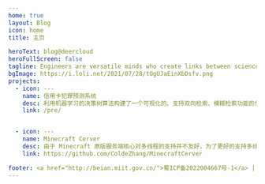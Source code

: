 ```yaml
---
home: true
layout: Blog
icon: home
title: 主页

heroText: blog@deercloud
heroFullScreen: false
tagline: Engineers are versatile minds who create links between science, technology, and society.
bgImage: https://i.loli.net/2021/07/28/tOgUJaEinXbDsfv.png
projects:
  - icon: ---
    name: 信用卡犯罪预测系统
    desc: 利用机器学习的决策树算法构建了一个可视化的、支持双向检索、模糊检索功能的信用卡套现定罪辅助系统。
    link: /pre/


  - icon: ---
    name: Minecraft Cerver
    desc: 由于 Minecraft 原版服务端核心对多线程的支持并不友好，为了更好的支持多线程，使用 C++ 重写 Minecraft 服务端核心。
    link: https://github.com/ColdeZhang/MinecraftCerver

footer: <a href="http://beian.miit.gov.cn/">蜀ICP备2022004667号-1</a> | 由成都市鹿月网络科技有限公司提供云服务
---
```


